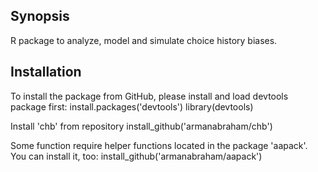 ## Synopsis

R package to analyze, model and simulate choice history biases.

## Installation 
To install the package from GitHub, please install and load devtools package first:
install.packages('devtools')
library(devtools)

Install 'chb' from repository
install_github('armanabraham/chb')

Some function require helper functions located in the package 'aapack'. You can install it, too:
install_github('armanabraham/aapack')

